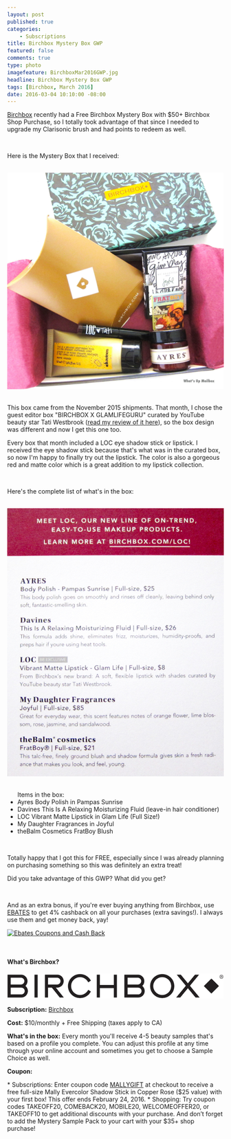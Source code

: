 ```yaml
---
layout: post
published: true
categories: 
    - Subscriptions
title: Birchbox Mystery Box GWP
featured: false
comments: true
type: photo
imagefeature: BirchboxMar2016GWP.jpg
headline: Birchbox Mystery Box GWP
tags: [Birchbox, March 2016]
date: 2016-03-04 10:10:00 -08:00
---
```


<p></p>

<p><a href="https://www.birchbox.com/invite/whatsupmailbox" target="_blank">Birchbox</a> recently had a Free Birchbox Mystery Box with $50+ Birchbox Shop Purchase, so I totally took advantage of that since I needed to upgrade my Clarisonic brush and had points to redeem as well.</p>

<br>

<p>Here is the Mystery Box that I received:</p> 

<br>

<center><a href="https://www.birchbox.com/invite/whatsupmailbox" target="_blank">
<img src="/images/BirchboxMar2016GWP.jpg" border="0" style="border:none;max-width:100%;" />
</a></center>

<br>

<p>This box came from the November 2015 shipments. That month, I chose the guest editor box "BIRCHBOX X GLAMLIFEGURU" curated by YouTube beauty star Tati Westbrook (<a href="http://whatsupmailbox.com/subscriptions/reviews/Birchbox-Subscription-Box-November-2015-Review-Coupon/" target="_blank">read my review of it here</a>), so the box design was different and now I get this one too. 

<p>Every box that month included a LOC eye shadow stick or lipstick. I received the eye shadow stick because that's what was in the curated box, so now I'm happy to finally try out the lipstick. The color is also a gorgeous red and matte color which is a great addition to my lipstick collection.</p>

<br>

<p>Here's the complete list of what's in the box:</p>

<br>

<center><a href="https://www.birchbox.com/invite/whatsupmailbox" target="_blank">
<img src="/images/BirchboxMar2016GWP2.jpg" border="0" style="border:none;max-width:100%;" />
</a></center>

<br>

<ul>Items in the box:
<li>Ayres Body Polish in Pampas Sunrise</li>
<li>Davines This Is A Relaxing Moisturizing Fluid (leave-in hair conditioner)</li>
<li>LOC Vibrant Matte Lipstick in Glam Life (Full Size!)</li>
<li>My Daughter Fragrances in Joyful</li>
<li>theBalm Cosmetics FratBoy Blush</li>
</ul>

<br>

<p>Totally happy that I got this for FREE, especially since I was already planning on purchasing something so this was definitely an extra treat!</p>

<p>Did you take advantage of this GWP? What did you get?</p>

<br>

<p>And as an extra bonus, if you're ever buying anything from Birchbox, use <a href="http://www.ebates.com/rf.do?referrerid=nFbj2DqrCN%2BpB5AWKzmAFQ%3D%3D&eeid=30337" target="_blank">EBATES</a> to get 4% cashback on all your purchases (extra savings!). I always use them and get money back, yay!</p>

<a href='http://www.ebates.com/rf.do?referrerid=nFbj2DqrCN%2BpB5AWKzmAFQ%3D%3D&eeid=28585' target='_blank' rel='nofollow'><img src='http://www.ebates.com/referral/2012/global_files/images/ebates_logo.png' alt='Ebates Coupons and Cash Back' height='31' width='171' border='0'/></a>

<br>

<H4>What's Birchbox?</H4>

<center><a href="https://www.birchbox.com/invite/whatsupmailbox" target="_blank">
<img src="/images/BirchboxLogo.png" border="0" style="border:none;max-width:100%;" alt="Birchbox!" />
</a></center>

<p><b>Subscription:</b> <a href="https://www.birchbox.com/invite/whatsupmailbox" target="_blank">Birchbox</a></p>
<p><b>Cost:</b> $10/monthly + Free Shipping (taxes apply to CA)</p>
<p><b>What's in the box:</b> Every month you'll receive 4-5 beauty samples that's based on a profile you complete. You can adjust this profile at any time through your online account and sometimes you get to choose a Sample Choice as well.</p>
<p><b>Coupon:</b></p>
* Subscriptions: Enter coupon code <a href="https://www.birchbox.com/invite/whatsupmailbox" target="_blank">MALLYGIFT</a> at checkout to receive a free full-size Mally Evercolor Shadow Stick in Copper Rose ($25 value) with your first box! This offer ends February 24, 2016.
* Shopping: Try coupon codes TAKEOFF20, COMEBACK20, MOBILE20, WELCOMEOFFER20, or TAKEOFF10 to get additional discounts with your purchase. And don’t forget to add the Mystery Sample Pack to your cart with your $35+ shop purchase!
